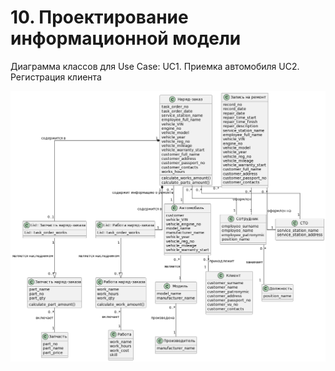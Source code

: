 # 10. Проектирование информационной модели

Диаграмма классов для Use Case:
UC1. Приемка автомобиля
UC2. Регистрация клиента

![images/10_classes_diagram.png](images/10_classes_diagram.png)


